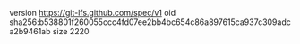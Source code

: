 version https://git-lfs.github.com/spec/v1
oid sha256:b538801f260055ccc4fd07ee2bb4bc654c86a897615ca937c309adca2b9461ab
size 2220
